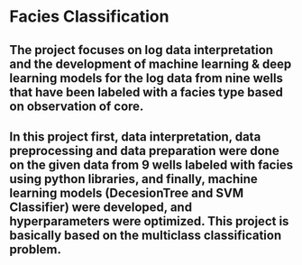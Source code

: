 # Facies Classification
## The project focuses on log data interpretation and the development of machine learning & deep learning models for the log data from nine wells that have been labeled with a facies type based on observation of core.
## In this project first, data interpretation, data preprocessing and data preparation were done on the given data from 9 wells labeled with facies using python libraries, and finally, machine learning models (DecesionTree and SVM Classifier) were developed, and hyperparameters were optimized. This project is basically based on the multiclass classification problem. 
